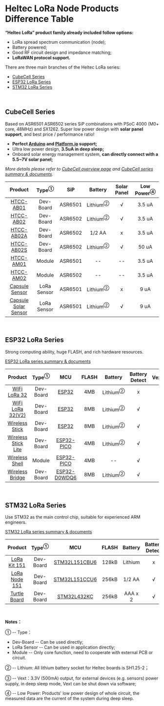 # Heltec LoRa Node Products Difference Table

**“Heltec LoRa” product family already included follow options:**

- LoRa spread spectrum communication (node);
- Battery powered;
- Good RF circuit design and impedance matching;
- **LoRaWAN protocol support.**

There are three main branches of the Heltec LoRa series:

- [CubeCell Series](#cubecell-series)
- [ESP32 LoRa Series](#esp32-lora-series)
- [STM32 LoRa Series](#stm32-lora-series)

&nbsp;

## CubeCell Series

Based on ASR6501 ASR6502 series SiP combinations with PSoC 4000 (M0+ core, 48MHz) and SX1262. Super low power design with **solar panel support**, and best price / performance ratio!

- **Perfect [Arduino](https://github.com/HelTecAutomation/ASR650x-Arduino) and [Platform.io](https://github.com/HelTecAutomation/platform-asrmicro650x) support;**
- Ultra low power design, **3.5uA in deep sleep;**
- Onboard solar energy management system, **can directly connect with a 5.5~7V solar panel;**

*More details please refer to [CubeCell overview page](https://heltec.org/cubecell_overview/) and [CubeCell series summary & documents](https://heltec-automation-docs.readthedocs.io/en/latest/cubecell/index.html).*

|                           Product                            | Type<sup>①</sup> |   SiP   |       Battery       | Solar Panel | Low Power<sup>④</sup> |
| :----------------------------------------------------------: | :--------------: | :-----: | :-----------------: | :---------: | :-------------------: |
|      [HTCC-AB01](https://heltec.org/project/htcc-ab01/)      |    Dev-Board     | ASR6501 | Lithium<sup>②</sup> |      √      |        3.5 uA         |
|      [HTCC-AB02](https://heltec.org/project/htcc-ab02/)      |    Dev-Board     | ASR6502 | Lithium<sup>②</sup> |      √      |        3.5 uA         |
|     [HTCC-AB02A](https://heltec.org/project/htcc-ab02a/)     |    Dev-Board     | ASR6502 |       1/2 AA        |      x      |        3.5 uA         |
|     [HTCC-AB02S](https://heltec.org/project/htcc-ab02s/)     |    Dev-Board     | ASR6502 | Lithium<sup>②</sup> |      √      |         50 uA         |
|      [HTCC-AM01](https://heltec.org/project/htcc-am01/)      |      Module      | ASR6501 |         --          |     --      |        3.5 uA         |
|      [HTCC-AM02](https://heltec.org/project/htcc-am02/)      |      Module      | ASR6502 |         --          |     --      |        3.5 uA         |
|   [Capsule Sensor](https://heltec.org/project/htcc-ac01/)    |   LoRa Sensor    | ASR6501 | Lithium<sup>②</sup> |      x      |         9 uA          |
| [Capsule Solar Sensor](https://heltec.org/project/htcc-ac02/) |   LoRa Sensor    | ASR6501 | Lithium<sup>②</sup> |      √      |         9 uA          |

&nbsp;

## ESP32 LoRa Series

Strong computing ability, huge FLASH, and rich hardware resources.

[ESP32 LoRa series summary & documents](https://heltec-automation-docs.readthedocs.io/en/latest/esp32/index.html)

|                           Product                            | Type<sup>①</sup> |                             MCU                              | FLASH |       Battery       | Battery Detect | Vext<sup>③</sup> | Low Power<sup>④</sup> |    Display    |
| :----------------------------------------------------------: | :--------------: | :----------------------------------------------------------: | :---: | :-----------------: | :------------: | :--------------: | :-------------------: | :-----------: |
|   [WiFi LoRa 32](https://heltec.org/project/wifi-lora-32)    |    Dev-Board     | [ESP32](https://www.espressif.com/sites/default/files/documentation/esp32_datasheet_en.pdf) |  4MB  | Lithium<sup>②</sup> |       x        |        x         |           x           | OLED (128x64) |
| [WiFi LoRa 32(V2)](https://heltec.org/project/wifi-lora-32)  |    Dev-Board     | [ESP32](https://www.espressif.com/sites/default/files/documentation/esp32_datasheet_en.pdf) |  8MB  | Lithium<sup>②</sup> |       √        |        √         |         800uA         | OLED (128x64) |
| [Wireless Stick](https://heltec.org/project/wireless-stick)  |    Dev-Board     | [ESP32](https://www.espressif.com/sites/default/files/documentation/esp32_datasheet_en.pdf) |  8MB  | Lithium<sup>②</sup> |       √        |        √         |         800uA         | OLED (64x32)  |
| [Wireless Stick Lite](https://heltec.org/project/wireless-stick-lite/) |    Dev-Board     | [ESP32-PICO](https://www.espressif.com/sites/default/files/documentation/esp32-pico-d4_datasheet_en.pdf) |  4MB  | Lithium<sup>②</sup> |       √        |        √         |         35uA          |       x       |
| [Wireless Shell](https://heltec.org/project/wireless-shell/) |      Module      | [ESP32-PICO](https://www.espressif.com/sites/default/files/documentation/esp32-pico-d4_datasheet_en.pdf) |  4MB  |         --          |       √        |        x         |         10uA          |       x       |
| [Wireless Bridge](https://heltec.org/project/wireless-bridge) |    Dev-Board     | [ESP32-D0WDQ6](https://www.espressif.com/sites/default/files/documentation/esp32_datasheet_en.pdf) |  8MB  | Lithium<sup>②</sup> |       √        |        x         |         800uA         |       x       |

&nbsp;

## STM32 LoRa Series

Use STM32 as the main control chip, suitable for experienced ARM engineers.

[STM32 LoRa series summary & documents](https://heltec-automation-docs.readthedocs.io/en/latest/stm32/index.html)

|                          Product                           | Type<sup>①</sup> |                             MCU                              | FLASH | Battery | Battery Detect | Vext<sup>③</sup> | Low Power<sup>④</sup> | Display |
| :--------------------------------------------------------: | :--------------: | :----------------------------------------------------------: | :---: | :-----: | :------------: | :--------------: | :-------------------: | :-----: |
|  [LoRa Kit 151](https://heltec.org/project/lora-kit-151)   |    Dev-Board     | [STM32L151CBU6](https://www.st.com/content/st_com/en/products/microcontrollers-microprocessors/stm32-32-bit-arm-cortex-mcus/stm32-ultra-low-power-mcus/stm32l1-series/stm32l151-152/stm32l151cb.html) | 128kB | Lithium |       x        |        x         |          7uA          |    x    |
| [LoRa Node 151](https://heltec.org/project/lora-node-151)  |    Dev-Board     | [STM32L151CCU6](https://www.st.com/content/st_com/en/products/microcontrollers-microprocessors/stm32-32-bit-arm-cortex-mcus/stm32-ultra-low-power-mcus/stm32l1-series/stm32l151-152/stm32l151cc.html) | 256kB | 1/2 AA  |       √        |        √         |         1.8uA         |    x    |
| [Turtle Board](<https://heltec.org/project/turtle-board/>) |    Dev-Board     | [STM32L432KC](https://www.st.com/content/st_com/en/products/microcontrollers-microprocessors/stm32-32-bit-arm-cortex-mcus/stm32-ultra-low-power-mcus/stm32l4-series/stm32l4x2/stm32l432kc.html) | 256kB | AAA x 2 |       √        |        √         |          5uA          |    x    |

&nbsp;

**Notes：**

① -- Type：
- Dev-Board -- Can be used directly;
- LoRa Sensor -- Can be used in application directly;
- Module -- Only core function, need to cooperate with external PCB or circuit.

② -- Lithium: All lithium battery socket for Heltec boards is SH1.25-2；

③ -- Vext：3.3V (500mA) output, for external devices (e.g. sensors) power supply, in deep sleep mode, Vext can be shut down via software;

④ -- Low Power: Products' low power design of whole circuit, the measured data are the current of the system during deep sleep.

